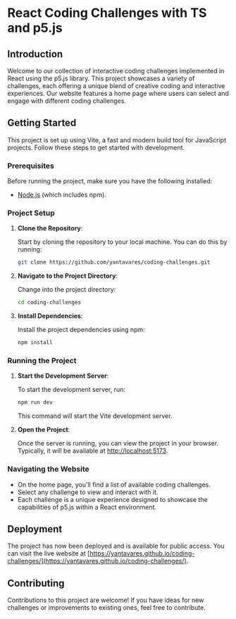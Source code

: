 # React Coding Challenges with TS and p5.js

## Introduction

Welcome to our collection of interactive coding challenges implemented in React using the p5.js library. This project showcases a variety of challenges, each offering a unique blend of creative coding and interactive experiences. Our website features a home page where users can select and engage with different coding challenges.

## Getting Started

This project is set up using Vite, a fast and modern build tool for JavaScript projects. Follow these steps to get started with development.

### Prerequisites

Before running the project, make sure you have the following installed:

- [Node.js](https://nodejs.org/) (which includes npm).

### Project Setup

1. **Clone the Repository**:

   Start by cloning the repository to your local machine. You can do this by running:

   ```bash
   git clone https://github.com/yantavares/coding-challenges.git
   ```

2. **Navigate to the Project Directory**:

   Change into the project directory:

   ```bash
   cd coding-challenges
   ```

3. **Install Dependencies**:

   Install the project dependencies using npm:

   ```bash
   npm install
   ```

### Running the Project

1. **Start the Development Server**:

   To start the development server, run:

   ```bash
   npm run dev
   ```

   This command will start the Vite development server.

2. **Open the Project**:

   Once the server is running, you can view the project in your browser. Typically, it will be available at [http://localhost:5173](http://localhost:5173).

### Navigating the Website

- On the home page, you'll find a list of available coding challenges.
- Select any challenge to view and interact with it.
- Each challenge is a unique experience designed to showcase the capabilities of p5.js within a React environment.

## Deployment

The project has now been deployed and is available for public access. You can visit the live website at [https://yantavares.github.io/coding-challenges/](https://yantavares.github.io/coding-challenges/).

## Contributing

Contributions to this project are welcome! If you have ideas for new challenges or improvements to existing ones, feel free to contribute.
